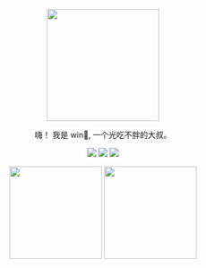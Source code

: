 <div align="center">
  <p><img src="avatar.svg" height="200" /></p>
  <p>嗨！ 我是 win👋, 一个光吃不胖的大叔。</p>
  <p>
    <img src="https://img.shields.io/github/followers/fengyun2" />
    <img src="https://img.shields.io/github/stars/fengyun2">
    <img src="https://visitor-badge.laobi.icu/badge?page_id=fengyun2.fengyun2.README.md" />
  </p>
  <p>
    <img
      src="https://github-readme-stats.vercel.app/api?username=fengyun2&theme=dark&show_icons=true"
      height="165"
    />
    <img
      src="https://github-readme-stats.vercel.app/api/top-langs/?username=fengyun2&layout=compact&theme=dark&hide_border=true&langs_count=10"
      height="165"
    />
  </p>
</div>
<div align="center" style="display: none;">
  <p>
    <img
      src="https://metrics.lecoq.io/fengyun2?template=classic&config.timezone=Asia%2FShanghai"
      width="100%"
    />
  </p>
</div>


<!--
**nashaofu/nashaofu** is a ✨ _special_ ✨ repository because its `README.md` (this file) appears on your GitHub profile.

Here are some ideas to get you started:

- 🔭 I’m currently working on ...
- 🌱 I’m currently learning ...
- 👯 I’m looking to collaborate on ...
- 🤔 I’m looking for help with ...
- 💬 Ask me about ...
- 📫 How to reach me: ...
- 😄 Pronouns: ...
- ⚡ Fun fact: ...

[![win GitHub stats](https://github-readme-stats.vercel.app/api?username=fengyun2&show_icons=true&theme=radical)](https://github.com/anuraghazra/github-readme-stats)
![win Most used languages](https://github-readme-stats.vercel.app/api/top-langs/?username=fengyun2&layout=compact&hide_border=true&langs_count=10)
![Metrics](https://metrics.lecoq.io/fengyun2?template=classic&config.timezone=Asia%2FShanghai)
-->
